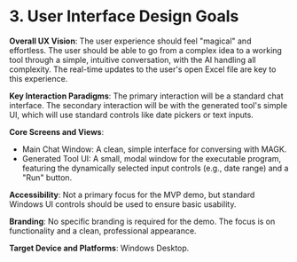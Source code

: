 # 3. User Interface Design Goals

**Overall UX Vision**: The user experience should feel "magical" and effortless. The user should be able to go from a complex idea to a working tool through a simple, intuitive conversation, with the AI handling all complexity. The real-time updates to the user's open Excel file are key to this experience.

**Key Interaction Paradigms**: The primary interaction will be a standard chat interface. The secondary interaction will be with the generated tool's simple UI, which will use standard controls like date pickers or text inputs.

**Core Screens and Views**:

- Main Chat Window: A clean, simple interface for conversing with MAGK.
- Generated Tool UI: A small, modal window for the executable program, featuring the dynamically selected input controls (e.g., date range) and a "Run" button.

**Accessibility**: Not a primary focus for the MVP demo, but standard Windows UI controls should be used to ensure basic usability.

**Branding**: No specific branding is required for the demo. The focus is on functionality and a clean, professional appearance.

**Target Device and Platforms**: Windows Desktop.
